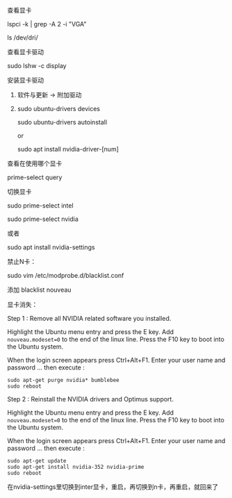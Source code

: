 查看显卡

lspci -k | grep -A 2 -i "VGA"

ls /dev/dri/

查看显卡驱动

sudo lshw -c display

安装显卡驱动

1. 软件与更新 -> 附加驱动

2. sudo ubuntu-drivers devices

   sudo ubuntu-drivers autoinstall

   or

   sudo apt install nvidia-driver-[num]

查看在使用哪个显卡

prime-select query

切换显卡

sudo prime-select intel

sudo prime-select nvidia

或者

sudo apt install nvidia-settings



禁止N卡：

sudo vim /etc/modprobe.d/blacklist.conf

添加 blacklist nouveau



显卡消失：

Step 1 : Remove all NVIDIA related software you installed.

Highlight the Ubuntu menu entry and press the E key.
Add `nouveau.modeset=0` to the end of the linux line.
Press the F10 key to boot into the Ubuntu system.

When the login screen appears press Ctrl+Alt+F1.
Enter your user name and password ... then execute :

```
sudo apt-get purge nvidia* bumblebee
sudo reboot
```

Step 2 : Reinstall the NVIDIA drivers and Optimus support.

Highlight the Ubuntu menu entry and press the E key.
Add `nouveau.modeset=0` to the end of the linux line.
Press the F10 key to boot into the Ubuntu system.

When the login screen appears press Ctrl+Alt+F1.
Enter your user name and password ... then execute :

```
sudo apt-get update
sudo apt-get install nvidia-352 nvidia-prime
sudo reboot
```

在nvidia-settings里切换到inter显卡，重启，再切换到n卡，再重启，就回来了